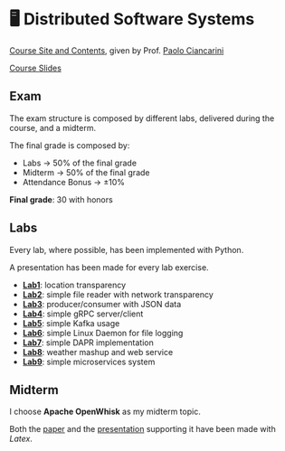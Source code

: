 # 🖥️ Distributed Software Systems

[Course Site and Contents](https://www.unibo.it/en/study/phd-professional-masters-specialisation-schools-and-other-programmes/course-unit-catalogue/course-unit/2024/479053), given by Prof. [Paolo Ciancarini](https://www.unibo.it/sitoweb/paolo.ciancarini)

[Course Slides](https://github.com/DavideDeRosa/cs_master/tree/main/Distributed_Software_Systems/Appunti%20organizzati)

## Exam
The exam structure is composed by different labs, delivered during the course, and a midterm. 

The final grade is composed by:
- Labs -> 50% of the final grade
- Midterm -> 50% of the final grade
- Attendance Bonus -> ±10%

**Final grade**: 30 with honors

## Labs
Every lab, where possible, has been implemented with Python. 

A presentation has been made for every lab exercise.

- [**Lab1**](https://github.com/DavideDeRosa/cs_master/tree/main/Distributed_Software_Systems/Labs/1): location transparency
- [**Lab2**](https://github.com/DavideDeRosa/cs_master/tree/main/Distributed_Software_Systems/Labs/2): simple file reader with network transparency
- [**Lab3**](https://github.com/DavideDeRosa/cs_master/tree/main/Distributed_Software_Systems/Labs/3): producer/consumer with JSON data
- [**Lab4**](https://github.com/DavideDeRosa/cs_master/tree/main/Distributed_Software_Systems/Labs/4): simple gRPC server/client
- [**Lab5**](https://github.com/DavideDeRosa/cs_master/tree/main/Distributed_Software_Systems/Labs/5): simple Kafka usage
- [**Lab6**](https://github.com/DavideDeRosa/cs_master/tree/main/Distributed_Software_Systems/Labs/6): simple Linux Daemon for file logging 
- [**Lab7**](https://github.com/DavideDeRosa/cs_master/tree/main/Distributed_Software_Systems/Labs/7): simple DAPR implementation
- [**Lab8**](https://github.com/DavideDeRosa/cs_master/tree/main/Distributed_Software_Systems/Labs/8): weather mashup and web service
- [**Lab9**](https://github.com/DavideDeRosa/cs_master/tree/main/Distributed_Software_Systems/Labs/9): simple microservices system

## Midterm
I choose **Apache OpenWhisk** as my midterm topic.

Both the [paper](https://github.com/DavideDeRosa/cs_master/tree/main/Distributed_Software_Systems/Midterm/Paper) and the [presentation](https://github.com/DavideDeRosa/cs_master/tree/main/Distributed_Software_Systems/Midterm/Presentation) supporting it have been made with _Latex_.
